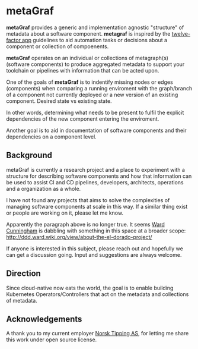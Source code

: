 metaGraf
========

**metaGraf** provides a generic and implementation agnostic
"structure" of metadata about a software component. **metagraf**
is inspired by the <a href="https://12factor.net">twelve-factor app</a> guidelines to 
aid automation tasks or decisions about a component or collection of compoenents.

**metaGraf** operates on an individual or collections of metagraph(s)
 (software components) to produce aggregated metadata to support your
toolchain or pipelines with information that can be acted upon.

One of the goals of **metaGraf** is to indentify missing nodes or edges
(components) when comparing a running enviroment with the graph/branch
of a component not currently deployed or a new version of an existing
component. Desired state vs existing state.

In other words, determining what needs to be present to fulfil the
explicit dependencies of the new component entering the enviroment.

Another goal is to aid in documentation of software components and
their dependencies on a component level.

Background
-
metaGraf is currently a research project and a place to experiment
with a structure for describing software components and how that
information can be used to assist CI and CD pipelines, developers,
architects, operations and a organization as a whole.

I have not found any projects that aims to solve the complexities of
managing software components at scale in this way. If a similar thing
exist or people are working on it, please let me know. 

Apparently the paragraph above is no longer true. It seems 
<a href="http://ddd.ward.wiki.org/view/welcome-visitors/view/ward-cunningham">Ward Cunningham</a> 
is dabbling with something in this space at a broader scope: 
http://ddd.ward.wiki.org/view/about-the-el-dorado-project/

If anyone is  interested in this subject, please reach out and hopefully
 we can get a discussion going. Input and suggestions are always welcome.
  

Direction
-
Since cloud-native now eats the world, the goal is to enable building 
Kubernetes Operators/Controllers that act on the metadata and 
collections of metadata.


Acknowledgements
-

A thank you to my current employer <a href="https://www.norsk-tipping.no">Norsk Tipping AS</a>, for letting me share this work under
open source license.


